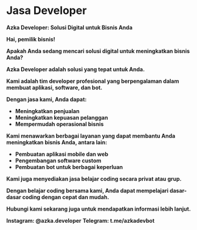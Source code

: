 # Jasa Developer
 
**Azka Developer: Solusi Digital untuk Bisnis Anda**

**Hai, pemilik bisnis!**

**Apakah Anda sedang mencari solusi digital untuk meningkatkan bisnis Anda?**

**Azka Developer adalah solusi yang tepat untuk Anda.**

**Kami adalah tim developer profesional yang berpengalaman dalam membuat aplikasi, software, dan bot.**

**Dengan jasa kami, Anda dapat:**

* **Meningkatkan penjualan**
* **Meningkatkan kepuasan pelanggan**
* **Mempermudah operasional bisnis**

**Kami menawarkan berbagai layanan yang dapat membantu Anda meningkatkan bisnis Anda, antara lain:**

* **Pembuatan aplikasi mobile dan web**
* **Pengembangan software custom**
* **Pembuatan bot untuk berbagai keperluan**

**Kami juga menyediakan jasa belajar coding secara privat atau grup.**

**Dengan belajar coding bersama kami, Anda dapat mempelajari dasar-dasar coding dengan cepat dan mudah.**

**Hubungi kami sekarang juga untuk mendapatkan informasi lebih lanjut.**

**Instagram: @azka.developer**
**Telegram: t.me/azkadevbot** 